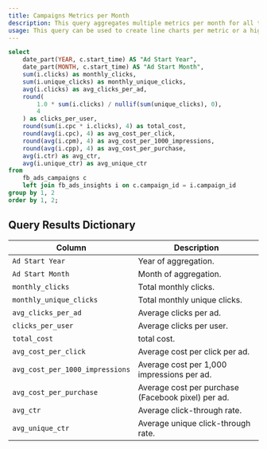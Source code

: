 ```yaml
---
title: Campaigns Metrics per Month
description: This query aggregates multiple metrics per month for all the campaigns.
usage: This query can be used to create line charts per metric or a high level overview of the Facebook Ads' campaigns per month.
---
```


```sql
select
    date_part(YEAR, c.start_time) AS "Ad Start Year",
    date_part(MONTH, c.start_time) AS "Ad Start Month",
    sum(i.clicks) as monthly_clicks,
    sum(i.unique_clicks) as monthly_unique_clicks,
    avg(i.clicks) as avg_clicks_per_ad,
    round(
        1.0 * sum(i.clicks) / nullif(sum(unique_clicks), 0),
        4
    ) as clicks_per_user,
    round(sum(i.cpc * i.clicks), 4) as total_cost,
    round(avg(i.cpc), 4) as avg_cost_per_click,
    round(avg(i.cpm), 4) as avg_cost_per_1000_impressions,
    round(avg(i.cpp), 4) as avg_cost_per_purchase,
    avg(i.ctr) as avg_ctr,
    avg(i.unique_ctr) as avg_unique_ctr
from
    fb_ads_campaigns c
    left join fb_ads_insights i on c.campaign_id = i.campaign_id
group by 1, 2
order by 1, 2;
```

## Query Results Dictionary

| Column | Description |
| --- | --- |
| `Ad Start Year`| Year of aggregation. |
| `Ad Start Month`| Month of aggregation. |
| `monthly_clicks`| Total monthly clicks. |
| `monthly_unique_clicks`| Total monthly unique clicks. |
| `avg_clicks_per_ad`| Average clicks per ad. |
| `clicks_per_user`| Average clicks per user. |
| `total_cost`| total cost. |
| `avg_cost_per_click`| Average cost per click per ad. |
| `avg_cost_per_1000_impressions`| Average cost per 1,000 impressions per ad. |
| `avg_cost_per_purchase`| Average cost per purchase (Facebook pixel) per ad. |
| `avg_ctr`| Average click-through rate. |
| `avg_unique_ctr`| Average unique click-through rate. |
